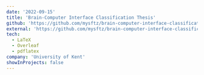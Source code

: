 ```yaml
---
date: '2022-09-15'
title: 'Brain-Computer Interface Classification Thesis'
github: 'https://github.com/mysftz/brain-computer-interface-classification-thesis'
external: 'https://github.com/mysftz/brain-computer-interface-classification-thesis/Thesis/document/main.pdf'
tech:
  - LaTeX
  - Overleaf
  - pdflatex
company: 'University of Kent'
showInProjects: false
---
```

